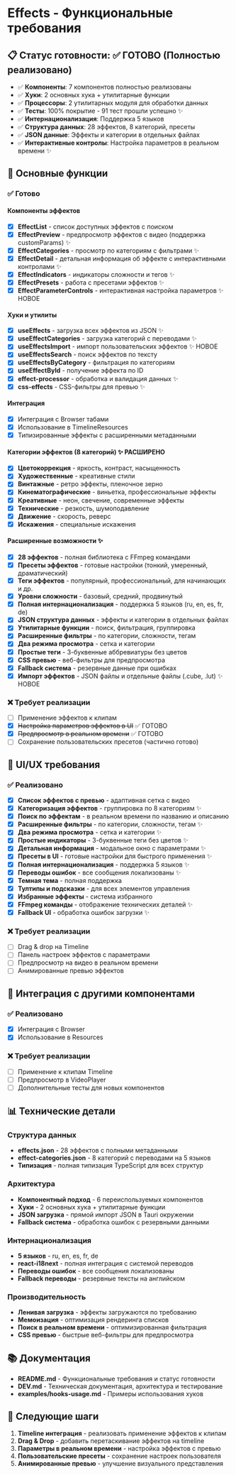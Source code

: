 # Effects - Функциональные требования

## 📋 Статус готовности: ✅ ГОТОВО (Полностью реализовано)

- ✅ **Компоненты**: 7 компонентов полностью реализованы
- ✅ **Хуки**: 2 основных хука + утилитарные функции
- ✅ **Процессоры**: 2 утилитарных модуля для обработки данных
- ✅ **Тесты**: 100% покрытие - 91 тест прошли успешно ✨
- ✅ **Интернационализация**: Поддержка 5 языков
- ✅ **Структура данных**: 28 эффектов, 8 категорий, пресеты
- ✅ **JSON данные**: Эффекты и категории в отдельных файлах
- ✅ **Интерактивные контролы**: Настройка параметров в реальном времени ✨

## 🎯 Основные функции

### ✅ Готово

#### Компоненты эффектов

- [x] **EffectList** - список доступных эффектов с поиском
- [x] **EffectPreview** - предпросмотр эффектов с видео (поддержка customParams) ✨
- [x] **EffectCategories** - просмотр по категориям с фильтрами ✨
- [x] **EffectDetail** - детальная информация об эффекте с интерактивными контролами ✨
- [x] **EffectIndicators** - индикаторы сложности и тегов ✨
- [x] **EffectPresets** - работа с пресетами эффектов ✨
- [x] **EffectParameterControls** - интерактивная настройка параметров ✨ НОВОЕ

#### Хуки и утилиты

- [x] **useEffects** - загрузка всех эффектов из JSON ✨
- [x] **useEffectCategories** - загрузка категорий с переводами ✨
- [x] **useEffectsImport** - импорт пользовательских эффектов ✨ НОВОЕ
- [x] **useEffectsSearch** - поиск эффектов по тексту
- [x] **useEffectsByCategory** - фильтрация по категориям
- [x] **useEffectById** - получение эффекта по ID
- [x] **effect-processor** - обработка и валидация данных ✨
- [x] **css-effects** - CSS-фильтры для превью ✨

#### Интеграция

- [x] Интеграция с Browser табами
- [x] Использование в TimelineResources
- [x] Типизированные эффекты с расширенными метаданными

#### Категории эффектов (8 категорий) ✨ РАСШИРЕНО

- [x] **Цветокоррекция** - яркость, контраст, насыщенность
- [x] **Художественные** - креативные стили
- [x] **Винтажные** - ретро эффекты, пленочное зерно
- [x] **Кинематографические** - виньетка, профессиональные эффекты
- [x] **Креативные** - неон, свечение, современные эффекты
- [x] **Технические** - резкость, шумоподавление
- [x] **Движение** - скорость, реверс
- [x] **Искажения** - специальные искажения

#### Расширенные возможности ✨

- [x] **28 эффектов** - полная библиотека с FFmpeg командами
- [x] **Пресеты эффектов** - готовые настройки (тонкий, умеренный, драматический)
- [x] **Теги эффектов** - популярный, профессиональный, для начинающих и др.
- [x] **Уровни сложности** - базовый, средний, продвинутый
- [x] **Полная интернационализация** - поддержка 5 языков (ru, en, es, fr, de)
- [x] **JSON структура данных** - эффекты и категории в отдельных файлах
- [x] **Утилитарные функции** - поиск, фильтрация, группировка
- [x] **Расширенные фильтры** - по категории, сложности, тегам
- [x] **Два режима просмотра** - сетка и категории
- [x] **Простые теги** - 3-буквенные аббревиатуры без цветов
- [x] **CSS превью** - веб-фильтры для предпросмотра
- [x] **Fallback система** - резервные данные при ошибках
- [x] **Импорт эффектов** - JSON файлы и отдельные файлы (.cube, .lut) ✨ НОВОЕ

### ❌ Требует реализации

- [ ] Применение эффектов к клипам
- [x] ~~Настройка параметров эффектов в UI~~ ✅ ГОТОВО
- [x] ~~Предпросмотр в реальном времени~~ ✅ ГОТОВО
- [ ] Сохранение пользовательских пресетов (частично готово)

## 🎨 UI/UX требования

### ✅ Реализовано

- [x] **Список эффектов с превью** - адаптивная сетка с видео
- [x] **Категоризация эффектов** - группировка по 8 категориям ✨
- [x] **Поиск по эффектам** - в реальном времени по названию и описанию
- [x] **Расширенные фильтры** - по категории, сложности, тегам ✨
- [x] **Два режима просмотра** - сетка и категории ✨
- [x] **Простые индикаторы** - 3-буквенные теги без цветов ✨
- [x] **Детальная информация** - модальное окно с параметрами ✨
- [x] **Пресеты в UI** - готовые настройки для быстрого применения ✨
- [x] **Полная интернационализация** - поддержка 5 языков ✨
- [x] **Переводы ошибок** - все сообщения локализованы ✨
- [x] **Темная тема** - полная поддержка
- [x] **Тултипы и подсказки** - для всех элементов управления
- [x] **Избранные эффекты** - система избранного
- [x] **FFmpeg команды** - отображение технических деталей ✨
- [x] **Fallback UI** - обработка ошибок загрузки ✨

### ❌ Требует реализации

- [ ] Drag & drop на Timeline
- [ ] Панель настроек эффектов с параметрами
- [ ] Предпросмотр на видео в реальном времени
- [ ] Анимированные превью эффектов

## 🔄 Интеграция с другими компонентами

### ✅ Реализовано

- [x] Интеграция с Browser
- [x] Использование в Resources

### ❌ Требует реализации

- [ ] Применение к клипам Timeline
- [ ] Предпросмотр в VideoPlayer
- [ ] Дополнительные тесты для новых компонентов

## 📊 Технические детали

### Структура данных

- **effects.json** - 28 эффектов с полными метаданными
- **effect-categories.json** - 8 категорий с переводами на 5 языков
- **Типизация** - полная типизация TypeScript для всех структур

### Архитектура

- **Компонентный подход** - 6 переиспользуемых компонентов
- **Хуки** - 2 основных хука + утилитарные функции
- **JSON загрузка** - прямой импорт JSON в Tauri окружении
- **Fallback система** - обработка ошибок с резервными данными

### Интернационализация

- **5 языков** - ru, en, es, fr, de
- **react-i18next** - полная интеграция с системой переводов
- **Переводы ошибок** - все сообщения локализованы
- **Fallback переводы** - резервные тексты на английском

### Производительность

- **Ленивая загрузка** - эффекты загружаются по требованию
- **Мемоизация** - оптимизация рендеринга списков
- **Поиск в реальном времени** - оптимизированная фильтрация
- **CSS превью** - быстрые веб-фильтры для предпросмотра

## 📚 Документация

- **README.md** - Функциональные требования и статус готовности
- **DEV.md** - Техническая документация, архитектура и тестирование
- **examples/hooks-usage.md** - Примеры использования хуков

## 🚀 Следующие шаги

1. **Timeline интеграция** - реализовать применение эффектов к клипам
2. **Drag & Drop** - добавить перетаскивание эффектов на timeline
3. **Параметры в реальном времени** - настройка эффектов с превью
4. **Пользовательские пресеты** - сохранение настроек пользователя
5. **Анимированные превью** - улучшение визуального представления
